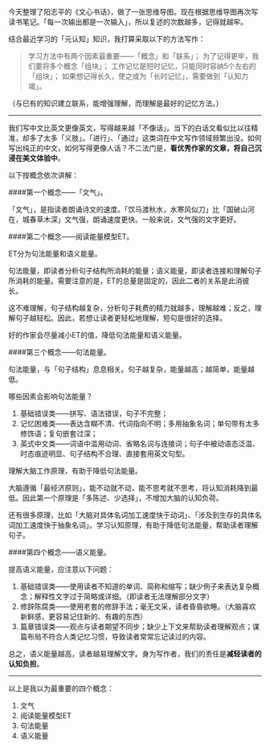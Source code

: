 今天整理了阳志平的《文心书话》，做了一张思维导图。现在根据思维导图再次写读书笔记。「每一次输出都是一次输入」，所以复述的次数越多，记得就越牢。

结合最近学习的「元认知」知识，我打算采取以下的方法写作：

> 学习方法中有两个因素最重要——「概念」和「联系」；
为了记得更牢，我们要将多个概念「组块」；
工作记忆是短时记忆，只能同时容纳5个左右的「组块」；
如果想记得长久，使之成为「长时记忆」，需要做到「认知力竭」。

（与已有的知识建立联系，能增强理解，而理解是最好的记忆方法。）

---

我们写中文比英文更像英文，写得越来越「不像话」。当下的白话文看似比以往精准，却多了太多「义肢」。「进行」、「通过」这类词在中文写作领域频繁出没。如何写出纯正的中文，如何写得更像人话？不二法门是，**看优秀作家的文章，将自己沉浸在美文体验中**。

以下按概念依次讲解：

####第一个概念——「文气」。

「文气」，是指读者朗诵诗文的速度。「饮马渡秋水，水寒风似刀」比「国破山河在，城春草木深」文气强，朗诵速度更快。一般来说，文气强的文字更好。

####第二个概念——阅读能量模型ET。

ET分为句法能量和语义能量。

句法能量，即读者分析句子结构所消耗的能量；语义能量，即读者连接和理解句子所消耗的能量。需要注意的是，ET的总量是固定的，因此二者的关系是此消彼长。

这不难理解，句子结构越复杂，分析句子耗费的精力就越多，理解越难；反之，理解句子越轻松。因此，若想让读者更轻松地理解，短句是很好的选择。

好的作家会尽量减小ET的值，降低句法能量和语义能量。

####第三个概念——句法能量。

句法能量，与「句子结构」息息相关。句子越复杂，能量越高；越简单，能量越低。

哪些因素会影响句法能量？

1. 基础错误类——拼写、语法错误，句子不完整；
2. 记忆困难类——表达含糊不清、代词指向不明；多用抽象名词；单句带有太多修饰语；复句嵌套过深；
3. 英式中文类——词语中滥用动词、省略名词与连接词；句子中被动语态泛滥、时态痕迹明显、句子结构不合理、直接套用英文句型。

理解大脑工作原理，有助于降低句法能量。

大脑遵循「最经济原则」，能不动就不动，能不思考就不思考，将认知消耗降到最低。因此第一个原理是「多陈述、少选择」，不增加大脑的认知负荷。

还有很多原理，比如「大脑对具体名词加工速度快于动词」、「涉及到生存的具体名词加工速度快于抽象名词」。学习认知原理，有助于降低句法能量，帮助读者理解句子。

####第四个概念——语义能量。

提高语义能量，应注意以下问题：

1. 基础错误类——使用读者不知道的单词、简称和缩写；缺少例子来表达复杂概念；解释性文字过于简略或详细。（即读者无法理解部分文字）
2. 修辞陈腐类——使用老套的修辞手法；毫无文采，读者昏昏欲睡。（大脑喜欢新鲜感，更容易记住新的、有趣的东西）
3. 篇章错误类——观点与读者期望不同步；缺少上下文来帮助读者理解观点；谋篇布局不符合人类记忆习惯，导致读者常常忘记读过的内容。

总之，语义能量越高，读者越易理解文字。身为写作者，我们的责任是**减轻读者的认知负担**。

----

以上是我以为最重要的四个概念：

1. 文气
2. 阅读能量模型ET
3. 句法能量
4. 语义能量

